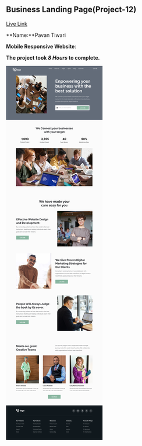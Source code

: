 

## Business Landing Page(Project-12)  
[Live Link](https://business-landing-page-project-12.vercel.app/)

**Name:**Pavan Tiwari

**Mobile Responsive Website**:

**The project took ***8 Hours*** to complete.** 


![image](./12.png)